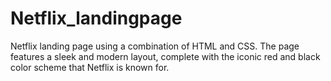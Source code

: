 # Netflix_landingpage
 Netflix landing page using a combination of HTML and CSS. The page features a sleek and modern layout, complete with the iconic red and black color scheme that Netflix is known for.
